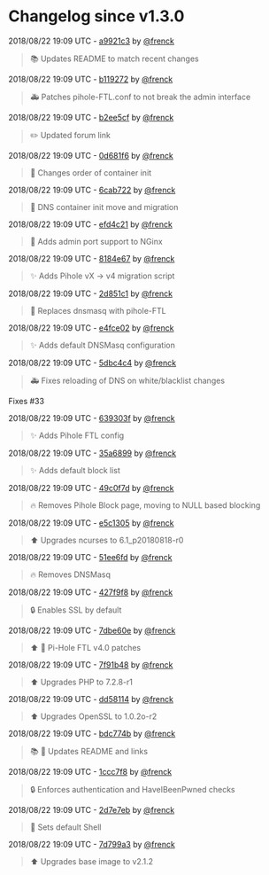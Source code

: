 # Changelog since v1.3.0

2018/08/22 19:09 UTC - [a9921c3](https://github.com/hassio-addons/addon-pi-hole/commit/a9921c3d53b741e4ae9aae9a6860e1d29de7fa5e) by [@frenck](https://github.com/frenck)
> :books: Updates README to match recent changes 

2018/08/22 19:09 UTC - [b119272](https://github.com/hassio-addons/addon-pi-hole/commit/b119272534d9e6d31a17e86d88f14731f8489f9d) by [@frenck](https://github.com/frenck)
> :ambulance: Patches pihole-FTL.conf to not break the admin interface 

2018/08/22 19:09 UTC - [b2ee5cf](https://github.com/hassio-addons/addon-pi-hole/commit/b2ee5cf067fc4e0fe69c78cae4cd5d473ad6779b) by [@frenck](https://github.com/frenck)
> :pencil2: Updated forum link 

2018/08/22 19:09 UTC - [0d681f6](https://github.com/hassio-addons/addon-pi-hole/commit/0d681f6621a5f6c3268e0ee44ee3b34f20fc112c) by [@frenck](https://github.com/frenck)
> :tractor: Changes order of container init 

2018/08/22 19:09 UTC - [6cab722](https://github.com/hassio-addons/addon-pi-hole/commit/6cab722dcf1d51ab2cf49483c2db62387e60cf11) by [@frenck](https://github.com/frenck)
> :tractor: DNS container init move and migration 

2018/08/22 19:09 UTC - [efd4c21](https://github.com/hassio-addons/addon-pi-hole/commit/efd4c21ab634d5f946d6312945ff6db9bf198d05) by [@frenck](https://github.com/frenck)
> :tractor: Adds admin port support to NGinx 

2018/08/22 19:09 UTC - [8184e67](https://github.com/hassio-addons/addon-pi-hole/commit/8184e670cc88b00f99ae7eb5f047248625e1e2db) by [@frenck](https://github.com/frenck)
> :sparkles: Adds Pihole vX -> v4 migration script 

2018/08/22 19:09 UTC - [2d851c1](https://github.com/hassio-addons/addon-pi-hole/commit/2d851c1a7fecf17bdf5769d3d80c7aa9bf2c00c1) by [@frenck](https://github.com/frenck)
> :tractor: Replaces dnsmasq with pihole-FTL 

2018/08/22 19:09 UTC - [e4fce02](https://github.com/hassio-addons/addon-pi-hole/commit/e4fce021da17a3bb48c255ddc127b11eee30f467) by [@frenck](https://github.com/frenck)
> :sparkles: Adds default DNSMasq configuration 

2018/08/22 19:09 UTC - [5dbc4c4](https://github.com/hassio-addons/addon-pi-hole/commit/5dbc4c4bb0e1ec03503064b181cdcf67d5b856b1) by [@frenck](https://github.com/frenck)
> :ambulance: Fixes reloading of DNS on white/blacklist changes

Fixes #33 

2018/08/22 19:09 UTC - [639303f](https://github.com/hassio-addons/addon-pi-hole/commit/639303fec51a95ae5a7685d3f73cc1fe56042bf5) by [@frenck](https://github.com/frenck)
> :sparkles: Adds Pihole FTL config 

2018/08/22 19:09 UTC - [35a6899](https://github.com/hassio-addons/addon-pi-hole/commit/35a6899b71042ba0ebf42f7ba38c4ef433331420) by [@frenck](https://github.com/frenck)
> :sparkles: Adds default block list 

2018/08/22 19:09 UTC - [49c0f7d](https://github.com/hassio-addons/addon-pi-hole/commit/49c0f7dd55452dd5c315ffc0b05e93e69626b6e8) by [@frenck](https://github.com/frenck)
> :fire: Removes Pihole Block page, moving to NULL based blocking 

2018/08/22 19:09 UTC - [e5c1305](https://github.com/hassio-addons/addon-pi-hole/commit/e5c1305e74ee12bafe52f4fc90fc05a440780b66) by [@frenck](https://github.com/frenck)
> :arrow_up: Upgrades ncurses to 6.1_p20180818-r0 

2018/08/22 19:09 UTC - [51ee6fd](https://github.com/hassio-addons/addon-pi-hole/commit/51ee6fda01724db7b8a4cb453a7b43950edd09d9) by [@frenck](https://github.com/frenck)
> :fire: Removes DNSMasq 

2018/08/22 19:09 UTC - [427f9f8](https://github.com/hassio-addons/addon-pi-hole/commit/427f9f8d7541dd4392587e3a51062bb69584b2da) by [@frenck](https://github.com/frenck)
> :lock: Enables SSL by default 

2018/08/22 19:09 UTC - [7dbe60e](https://github.com/hassio-addons/addon-pi-hole/commit/7dbe60e92a7e690096d11d3377c86c4ede262e27) by [@frenck](https://github.com/frenck)
> :arrow_up: :hammer: Pi-Hole FTL v4.0 patches 

2018/08/22 19:09 UTC - [7f91b48](https://github.com/hassio-addons/addon-pi-hole/commit/7f91b483e934e7ae50058e7ead6df59376b80364) by [@frenck](https://github.com/frenck)
> :arrow_up: Upgrades PHP to 7.2.8-r1 

2018/08/22 19:09 UTC - [dd58114](https://github.com/hassio-addons/addon-pi-hole/commit/dd581146697c78e489398e75b8a9162e8be86a98) by [@frenck](https://github.com/frenck)
> :arrow_up: Upgrades OpenSSL to 1.0.2o-r2 

2018/08/22 19:09 UTC - [bdc774b](https://github.com/hassio-addons/addon-pi-hole/commit/bdc774bc9e3a48322a5b8a86e3f88dda581ceaee) by [@frenck](https://github.com/frenck)
> :books: :shirt: Updates README and links 

2018/08/22 19:09 UTC - [1ccc7f8](https://github.com/hassio-addons/addon-pi-hole/commit/1ccc7f896b921e895d6991e81bf50a9f523dc559) by [@frenck](https://github.com/frenck)
> :lock: Enforces authentication and HaveIBeenPwned checks 

2018/08/22 19:09 UTC - [2d7e7eb](https://github.com/hassio-addons/addon-pi-hole/commit/2d7e7eb9318e26b37f888aa5e3b18de947da7d65) by [@frenck](https://github.com/frenck)
> :whale: Sets default Shell 

2018/08/22 19:09 UTC - [7d799a3](https://github.com/hassio-addons/addon-pi-hole/commit/7d799a35276b1a5e53825c5867c177bbf1340eb6) by [@frenck](https://github.com/frenck)
> :arrow_up: Upgrades base image to v2.1.2 


